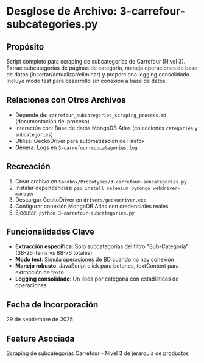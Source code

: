 # Desglose de Archivo: 3-carrefour-subcategories.py

## Propósito
Script completo para scraping de subcategorías de Carrefour (Nivel 3). Extrae subcategorías de páginas de categoría, maneja operaciones de base de datos (insertar/actualizar/eliminar) y proporciona logging consolidado. Incluye modo test para desarrollo sin conexión a base de datos.

## Relaciones con Otros Archivos
- Depende de: `carrefour_subcategories_scraping_process.md` (documentación del proceso)
- Interactúa con: Base de datos MongoDB Atlas (colecciones `categories` y `subcategories`)
- Utiliza: GeckoDriver para automatización de Firefox
- Genera: Logs en `3-carrefour-subcategories.log`

## Recreación
1. Crear archivo en `Sandbox/Prototypes/3-carrefour-subcategories.py`
2. Instalar dependencias: `pip install selenium pymongo webdriver-manager`
3. Descargar GeckoDriver en `drivers/geckodriver.exe`
4. Configurar conexión MongoDB Atlas con credenciales reales
5. Ejecutar: `python 3-carrefour-subcategories.py`

## Funcionalidades Clave
- **Extracción específica**: Solo subcategorías del filtro "Sub-Categoría" (38-26 items vs 88-76 totales)
- **Modo test**: Simula operaciones de BD cuando no hay conexión
- **Manejo robusto**: JavaScript click para botones, textContent para extracción de texto
- **Logging consolidado**: Un línea por categoría con estadísticas de operaciones

## Fecha de Incorporación
29 de septiembre de 2025

## Feature Asociada
Scraping de subcategorías Carrefour - Nivel 3 de jerarquía de productos